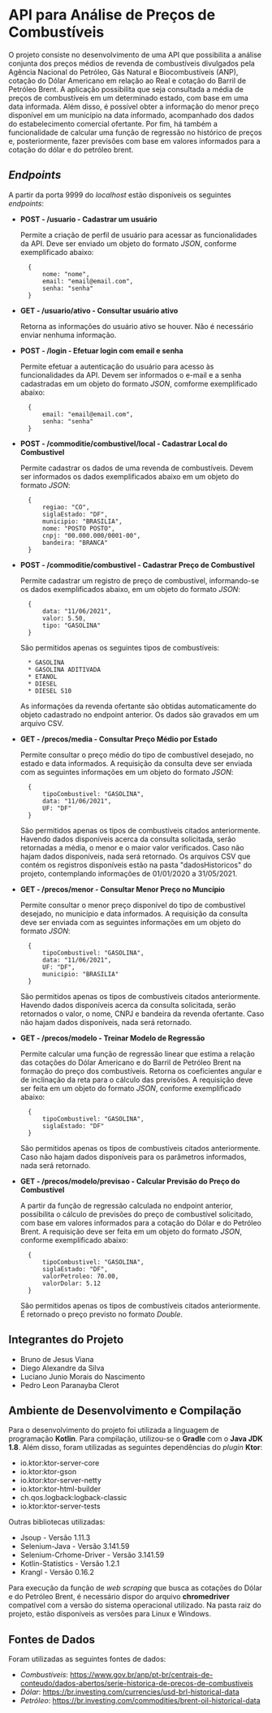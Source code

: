 # API para Análise de Preços de Combustíveis

O projeto consiste no desenvolvimento de uma API 
que possibilita a análise conjunta dos preços médios
de revenda de combustíveis divulgados pela Agência 
Nacional do Petróleo, Gás Natural e Biocombustíveis 
(ANP), cotação do Dólar Americano em relação ao Real 
e cotação do Barril de Petróleo Brent. A aplicação 
possibilita que seja consultada a média de preços de
combustíveis em um determinado estado, com base em uma
data informada. Além disso, é possível obter a informação
do menor preço disponível em um município na data informado, 
acompanhado dos dados do estabelecimento comercial ofertante.
Por fim, há também a funcionalidade de calcular uma função de
regressão no histórico de preços e, posteriormente, fazer
previsões com base em valores informados para a cotação do
dólar e do petróleo brent.

## *Endpoints*

A partir da porta 9999 do *localhost* estão disponíveis 
os seguintes *endpoints*:

* **POST - /usuario - Cadastrar um usuário** 
  
  Permite a criação de perfil de usuário para acessar as funcionalidades
  da API. Deve ser enviado um objeto do formato *JSON*, conforme exemplificado
  abaixo:
        
        {
            nome: "nome",
            email: "email@email.com",
            senha: "senha"
        }
  
* **GET  - /usuario/ativo - Consultar usuário ativo**
  
  Retorna as informações do usuário ativo se houver. Não é necessário enviar 
  nenhuma informação.
  
* **POST - /login - Efetuar login com email e senha**
  
  Permite efetuar a autenticação do usuário para acesso às funcionalidades da
  API. Devem ser informados o e-mail e a senha cadastradas em um objeto do 
  formato *JSON*, comforme exemplificado abaixo:
        
        {
            email: "email@email.com",
            senha: "senha"
        }
  
* **POST - /commoditie/combustivel/local - Cadastrar Local do Combustivel**
  
  Permite cadastrar os dados de uma revenda de combustíveis. Devem ser
  informados os dados exemplificados abaixo em um objeto do formato *JSON*:
        
        {
            regiao: "CO",
            siglaEstado: "DF",
            municipio: "BRASILIA",
            nome: "POSTO POSTO",
            cnpj: "00.000.000/0001-00",
            bandeira: "BRANCA"
        }
  
* **POST - /commoditie/combustivel - Cadastrar Preço de Combustível**
  
  Permite cadastrar um registro de preço de combustível, informando-se os
  dados exemplificados abaixo, em um objeto do formato *JSON*:
  
        {
            data: "11/06/2021",
            valor: 5.50,
            tipo: "GASOLINA"
        }
  
  São permitidos apenas os seguintes tipos de combustíveis:
        
        * GASOLINA
        * GASOLINA ADITIVADA
        * ETANOL
        * DIESEL
        * DIESEL S10
  
  As informações da revenda ofertante são obtidas automaticamente do 
  objeto cadastrado no endpoint anterior.
  Os dados são gravados em um arquivo CSV.
  
* **GET  - /precos/media - Consultar Preço Médio por Estado**
  
  Permite consultar o preço médio do tipo de combustível desejado, no
  estado e data informados. A requisição da consulta deve ser enviada
  com as seguintes informações em um objeto do formato *JSON*:
  
        {
            tipoCombustivel: "GASOLINA",
            data: "11/06/2021",
            UF: "DF"
        }
  
  São permitidos apenas os tipos de combustíveis citados anteriormente.
  Havendo dados disponíveis acerca da consulta solicitada, serão retornadas
  a média, o menor e o maior valor verificados. Caso não hajam dados disponíveis,
  nada será retornado. Os arquivos CSV que contém os registros disponíveis estão
  na pasta "dadosHistoricos" do projeto, contemplando informações de 01/01/2020 a 
  31/05/2021.
  
* **GET  - /precos/menor - Consultar Menor Preço no Muncípio**

  Permite consultar o menor preço disponível do tipo de combustível desejado, no
  município e data informados. A requisição da consulta deve ser enviada
  com as seguintes informações em um objeto do formato *JSON*:

        {
            tipoCombustivel: "GASOLINA",
            data: "11/06/2021",
            UF: "DF",
            municipio: "BRASILIA"
        }

  São permitidos apenas os tipos de combustíveis citados anteriormente.
  Havendo dados disponíveis acerca da consulta solicitada, serão retornados
  o valor, o nome, CNPJ e bandeira da revenda ofertante. Caso não hajam 
  dados disponíveis, nada será retornado.
  
* **GET  - /precos/modelo - Treinar Modelo de Regressão**
  
  Permite calcular uma função de regressão linear que estima a relação das
  cotações do Dólar Americano e do Barril de Petróleo Brent na formação do 
  preço dos combustíveis. Retorna os coeficientes angular e de inclinação da
  reta para o cálculo das previsões. A requisição deve ser feita em um objeto
  do formato *JSON*, conforme exemplificado abaixo:

        {
            tipoCombustivel: "GASOLINA",
            siglaEstado: "DF"
        }

  São permitidos apenas os tipos de combustíveis citados anteriormente.
  Caso não hajam dados disponíveis para os parâmetros informados,
  nada será retornado.
  
* **GET  - /precos/modelo/previsao - Calcular Previsão do Preço do Combustível**

  A partir da função de regressão calculada no endpoint anterior, possibilita
  o cálculo de previsões do preço de combustível solicitado, com base em valores 
  informados para a cotação do Dólar e do Petróleo Brent. A requisição deve 
  ser feita em um objeto do formato *JSON*, conforme exemplificado abaixo:

        {
            tipoCombustivel: "GASOLINA",
            siglaEstado: "DF",
            valorPetroleo: 70.00,
            valorDolar: 5.12
        }

  São permitidos apenas os tipos de combustíveis citados anteriormente.
  É retornado o preço previsto no formato *Double*.
  
## Integrantes do Projeto

* Bruno de Jesus Viana
* Diego Alexandre da Silva
* Luciano Junio Morais do Nascimento
* Pedro Leon Paranayba Clerot

## Ambiente de Desenvolvimento e Compilação

Para o desenvolvimento do projeto foi utilizada a 
linguagem de programação **Kotlin**. Para compilação, 
utilizou-se o **Gradle** com o **Java JDK 1.8**. 
Além disso, foram utilizadas as seguintes dependências 
do *plugin* **Ktor**:

* io.ktor:ktor-server-core
* io.ktor:ktor-gson
* io.ktor:ktor-server-netty
* io.ktor:ktor-html-builder
* ch.qos.logback:logback-classic
* io.ktor:ktor-server-tests

Outras bibliotecas utilizadas:

* Jsoup - Versão 1.11.3
* Selenium-Java - Versão 3.141.59
* Selenium-Crhome-Driver - Versão 3.141.59
* Kotlin-Statistics - Versão 1.2.1
* Krangl - Versão 0.16.2

Para execução da função de *web scraping* que busca as cotações do Dólar 
e do Petróleo Brent, é necessário dispor do arquivo **chromedriver** 
compatível com a versão do sistema operacional utilizado. Na pasta 
raiz do projeto, estão disponíveis as versões para Linux e Windows.

## Fontes de Dados

Foram utilizadas as seguintes fontes de dados:

* *Combustíveis*: https://www.gov.br/anp/pt-br/centrais-de-conteudo/dados-abertos/serie-historica-de-precos-de-combustiveis
* *Dólar*: https://br.investing.com/currencies/usd-brl-historical-data
* *Petróleo*: https://br.investing.com/commodities/brent-oil-historical-data